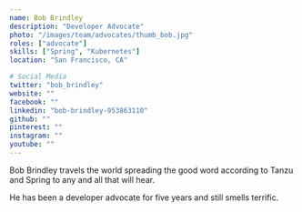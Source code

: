 ```yaml
---
name: Bob Brindley
description: "Developer Advocate"
photo: "/images/team/advocates/thumb_bob.jpg"
roles: ["advocate"]
skills: ["Spring", "Kubernetes"]
location: "San Francisco, CA"

# Social Media 
twitter: "bob_brindley"
website: ""
facebook: ""
linkedin: "bob-brindley-953863110"
github: ""
pinterest: ""
instagram: ""
youtube: ""
---
```


Bob Brindley travels the world spreading the good word according to Tanzu and Spring to any and all that will hear.

He has been a developer advocate for five years and still smells terrific.

<!--more-->
